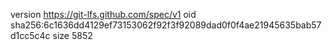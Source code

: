 version https://git-lfs.github.com/spec/v1
oid sha256:6c1636dd4129ef73153062f92f3f92089dad0f0f4ae21945635bab57d1cc5c4c
size 5852
